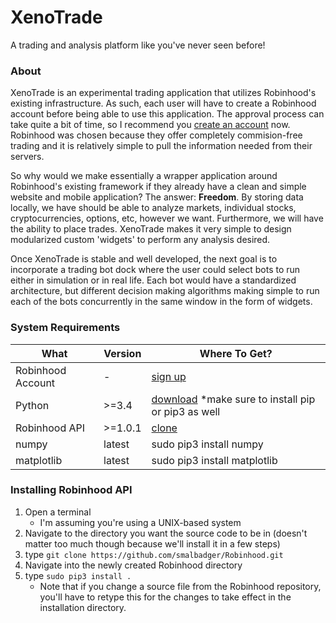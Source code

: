 # XenoTrade
A trading and analysis platform like you've never seen before!

### About
XenoTrade is an experimental trading application that utilizes Robinhood's existing infrastructure. As such, each user will have to create a Robinhood account before being able to use this application. The approval process can take quite a bit of time, so I recommend you [create an account](https://signup.robinhood.com/) now. Robinhood was chosen because they offer completely commision-free trading and it is relatively simple to pull the information needed from their servers.

So why would we make essentially a wrapper application around Robinhood's existing framework if they already have a clean and simple website and mobile application? The answer: **Freedom**. By storing data locally, we have should be able to analyze markets, individual stocks, cryptocurrencies, options, etc, however we want. Furthermore, we will have the ability to place trades. XenoTrade makes it very simple to design modularized custom 'widgets' to perform any analysis desired.

Once XenoTrade is stable and well developed, the next goal is to incorporate a trading bot dock where the user could select bots to run either in simulation or in real life. Each bot would have a standardized architecture, but different decision making algorithms making simple to run each of the bots concurrently in the same window in the form of widgets.

### System Requirements
| What    | Version | Where To Get? |
| ------- | ------- | ------------- |
| Robinhood Account | - | [sign up](https://signup.robinhood.com/) |
| Python  | >=3.4   | [download](https://www.python.org/downloads/) *make sure to install pip or pip3 as well |
| Robinhood API | >=1.0.1 | [clone](https://github.com/smalbadger/Robinhood) |
| numpy | latest | sudo pip3 install numpy |
| matplotlib | latest | sudo pip3 install matplotlib |

### Installing Robinhood API
1. Open a terminal 
	* I'm assuming you're using a UNIX-based system
1. Navigate to the directory you want the source code to be in (doesn't matter too much though because we'll install it in a few steps)
1. type `git clone https://github.com/smalbadger/Robinhood.git`
1. Navigate into the newly created Robinhood directory
1. type `sudo pip3 install .`
	* Note that if you change a source file from the Robinhood repository, you'll have to retype this for the changes to take effect in the installation directory. 


